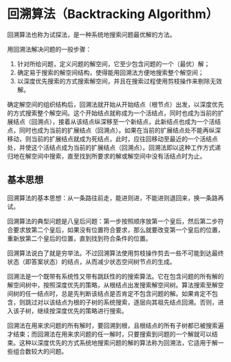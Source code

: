 # 回溯算法（Backtracking Algorithm）

回溯算法也称为试探法，是一种系统地搜索问题最优解的方法。

用回溯法解决问题的一般步骤：

1. 针对所给问题，定义问题的解空间，它至少包含问题的一个（最优）解；
2. 确定易于搜索的解空间结构，使得能用回溯法方便地搜索整个解空间；
3. 以深度优先搜索的方式搜索解空间，并且在搜索过程使用剪枝操作来剔除无效解。

确定解空间的组织结构后，回溯法就开始从开始结点（根节点）出发，以深度优先的方式搜索整个解空间。这个开始结点就称成为一个活结点，同时也成为当前的扩展结点（回溯点），接着从该结点纵深移至一个新结点，此新结点也成为一个活结点，同时也成为当前的扩展结点（回溯点）。如果在当前的扩展结点处不能再纵深移动，则当前的扩展结点就成为死结点，此时，应往回移动至最近的一个活结点处，并使这个活结点成为当前的扩展结点（回溯点）。回溯法即以这种工作方式递归地在解空间中搜索，直至找到所要求的解或解空间中没有活结点时为止。

## 基本思想

回溯算法的基本思想：从一条路往前走，能进则进，不能进则退回来，换一条路再试。

回溯算法的典型问题是八皇后问题：第一步按照顺序放第一个皇后，然后第二步符合要求放第二个皇后，如果没有位置符合要求，那么就要改变第一个皇后的位置，重新放第二个皇后的位置，直到找到符合条件的位置。

回溯算法说白了就是穷举法。不过回溯算法使用剪枝操作剪去一些不可能到达最终状态（即答案状态）的结点，从而减少状态空间树节点的生成。

回溯法是一个既带有系统性又带有跳跃性的的搜索算法。它在包含问题的所有解的解空间树中，按照深度优先的策略，从根结点出发搜索解空间树。算法搜索至解空间树的任一结点时，总是先判断该结点是否肯定不包含问题的解。如果肯定不包含，则跳过对以该结点为根的子树的系统搜索，逐层向其祖先结点回溯。否则，进入该子树，继续按深度优先的策略进行搜索。

回溯法在用来求问题的所有解时，要回溯到根，且根结点的所有子树都已被搜索遍才结束；而回溯法在用来求问题的任一解时，只要搜索到问题的一个解就可以结束。这种以深度优先的方式系统地搜索问题的解的算法称为回溯法，它适用于解一些组合数较大的问题。